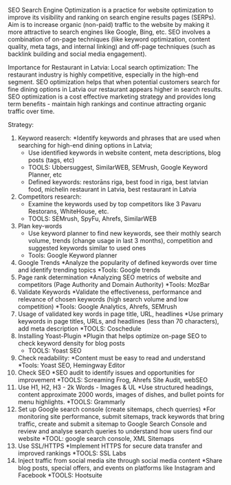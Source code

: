 SEO
Search Engine Optimization is a practice for website optimization to improve its visibility and ranking on search engine results pages (SERPs). Aim is to increase organic (non-paid) traffic to the website by making it more attractive to search engines like Google, Bing, etc. SEO involves a combination of on-page techniques (like keyword optimization, content quality, meta tags, and internal linking) and off-page techniques (such as backlink building and social media engagement).

Importance for Restaurant in Latvia:
Local search optimization: The restaurant industry is highly competitive, especially in the high-end segment. SEO optimization helps that when potential customers search for fine dining options in Latvia our restaurant appears higher in search results. SEO optimization is a cost effective marketing strategy and provides long term benefits - maintain high rankings and continue attracting organic traffic over time.

Strategy:
1. Keyword reaserch:
   *Identify keywords and phrases that are used when searching for high-end dining options in Latvia;
   * Use identified keywords in website content, meta descriptions, blog posts (tags, etc)
   * TOOLS: Ubbersuggest, SimilarWEB, SEMrush, Google Keyword Planner, etc
   * Defined keywords: restorāns riga, best food in riga, best latvian food, michelin restaurant in Latvia, best restaurant in Latvia
2. Competitors research:
   * Examine the keywords used by top competitors like 3 Pavaru Restorans, WhiteHouse, etc.
   * TOOLS: SEMrush, SpyFu, Ahrefs, SimilarWEB
3. Plan key-words
   * Use keyword planner to find new keywords, see their mothly search volume, trends (change usage in last 3 months), competition and suggested keywords similar to used ones
   * Tools: Google Keyword planner
4. Google Trends
   *Analyze the popularity of defined keywords over time and identify trending topics
   *Tools: Google trends
6. Page rank determination
   *Analyzing SEO metrics of website and competitors (Page Authority and Domain Authority)
   *Tools: MozBar
7. Validate Keywords 
   *Validate the effectiveness, performance and relevance of chosen keywords (high search volume and low competition)
   *Tools: Google Analytics, Ahrefs, SEMrush
8. Usage of validated key words in page title, URL, headlines
   *Use primary keywords in page titles, URLs, and headlines  (less than 70 characters), add meta description
   *TOOLS: Coschedule
10.  Installing Yoast-Plugin
    *Plugin that helps optimize on-page SEO to check keyword density for blog posts
     * TOOLS: Yoast SEO
12. Check readability:
    *Content must be easy to read and understand
    *Tools: Yoast SEO, Hemingway Editor
14. Check SEO
    *SEO audit to identify issues and opportunities for improvement
    *TOOLS: Screaming Frog, Ahrefs Site Audit, webSEO
16. Use H1, H2, H3 - 2k Words - Images & UL
    *Use structured headings, content approximate 2000 words, images of dishes, and bullet points for menu highlights.
    *TOOLS: Grammarly
18. Set up Google search console (create sitemaps, chech querries)
    *For monitoring site performance, submit sitemaps, track keywords that bring traffic, create and submit a sitemap to Google Search Console and review and analyse search queries to understand how users find our website
    *TOOL: google search console, XML Sitemaps
20. Use SSL/HTTPS
    *Implement HTTPS for secure data transfer and improved rankings
    *TOOLS: SSL Labs
22. Inject traffic from social media site through social media content
    *Share blog posts, special offers, and events on platforms like Instagram and Facebook
    *TOOLS: Hootsuite

